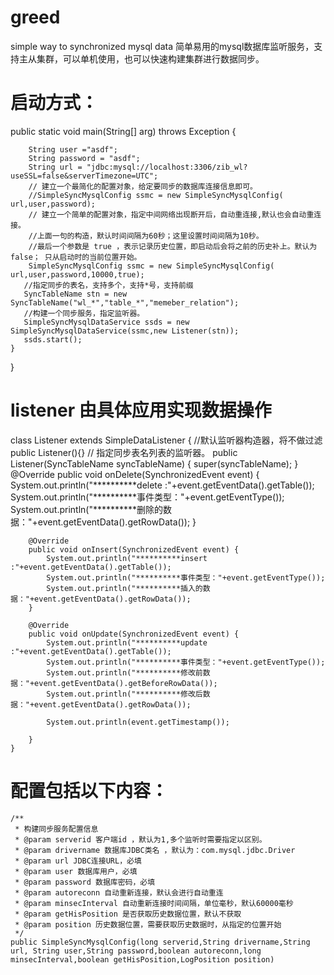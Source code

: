# greed
simple way to synchronized mysql data
简单易用的mysql数据库监听服务，支持主从集群，可以单机使用，也可以快速构建集群进行数据同步。 

# 启动方式：
public static void main(String[] arg) throws Exception {

        String user ="asdf";
        String password = "asdf";
        String url = "jdbc:mysql://localhost:3306/zib_wl?useSSL=false&serverTimezone=UTC";
        // 建立一个最简化的配置对象，给定要同步的数据库连接信息即可。
        //SimpleSyncMysqlConfig ssmc = new SimpleSyncMysqlConfig( url,user,password);
        // 建立一个简单的配置对象，指定中间网络出现断开后，自动重连接,默认也会自动重连接。 
        //上面一句的构造，默认时间间隔为60秒；这里设置时间间隔为10秒。
        //最后一个参数是 true ，表示记录历史位置，即启动后会将之前的历史补上。默认为false； 只从启动时的当前位置开始。
        SimpleSyncMysqlConfig ssmc = new SimpleSyncMysqlConfig( url,user,password,10000,true);
       //指定同步的表名，支持多个，支持*号，支持前缀
       SyncTableName stn = new SyncTableName("wl_*","table_*","memeber_relation");
       //构建一个同步服务，指定监听器。
       SimpleSyncMysqlDataService ssds = new SimpleSyncMysqlDataService(ssmc,new Listener(stn));
       ssds.start();
    }
}

# listener 由具体应用实现数据操作
 class Listener extends SimpleDataListener {
        //默认监听器构造器，将不做过滤
        public Listener(){}
       // 指定同步表名列表的监听器。
        public Listener(SyncTableName syncTableName) {
            super(syncTableName);
        }
        @Override
        public void onDelete(SynchronizedEvent event) {
            System.out.println("**********delete :"+event.getEventData().getTable());
            System.out.println("**********事件类型："+event.getEventType());
            System.out.println("**********删除的数据："+event.getEventData().getRowData());
        }

        @Override
        public void onInsert(SynchronizedEvent event) {
            System.out.println("**********insert :"+event.getEventData().getTable());
            System.out.println("**********事件类型："+event.getEventType());
            System.out.println("**********插入的数据："+event.getEventData().getRowData());
        }

        @Override
        public void onUpdate(SynchronizedEvent event) {
            System.out.println("**********update :"+event.getEventData().getTable());
            System.out.println("**********事件类型："+event.getEventType());
            System.out.println("**********修改前数据："+event.getEventData().getBeforeRowData());
            System.out.println("**********修改后数据："+event.getEventData().getRowData());

            System.out.println(event.getTimestamp());

        }
    }
    
   # 配置包括以下内容：
    /**
     * 构建同步服务配置信息
     * @param serverid 客户端id ，默认为1,多个监听时需要指定以区别。
     * @param drivername 数据库JDBC类名 ，默认为：com.mysql.jdbc.Driver
     * @param url JDBC连接URL，必填
     * @param user 数据库用户，必填
     * @param password 数据库密码，必填
     * @param autoreconn 自动重新连接，默认会进行自动重连
     * @param minsecInterval 自动重新连接时间间隔，单位毫秒，默认60000毫秒
     * @param getHisPosition 是否获取历史数据位置，默认不获取
     * @param position 历史数据位置，需要获取历史数据时，从指定的位置开始
     */
    public SimpleSyncMysqlConfig(long serverid,String drivername,String url, String user,String password,boolean autoreconn,long minsecInterval,boolean getHisPosition,LogPosition position)
